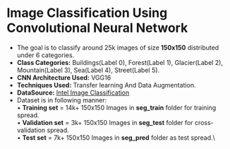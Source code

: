 # Image Classification Using Convolutional Neural Network

* The goal is to classify around 25k images of size **150x150** distributed under 6 categories.  
* **Class Categories:**  Buildings(Label 0), Forest(Label 1), Glacier(Label 2), Mountain(Label 3), Sea(Label 4), Street(Label 5).
* **CNN Architecture Used:** VGG16
* **Techniques Used:** Transfer learning And Data Augmentation. 
* **DataSource:** [Intel Image Classification](https://www.kaggle.com/puneet6060/intel-image-classification)
* Dataset is in following manner:\
         • **Training set** = 14k+ 150x150 Images in **seg_train** folder for training spread.\
         • **Validation set** = 3k+ 150x150 Images in **seg_test** folder for cross-validation spread.\
         • **Test set** = 7k+ 150x150 Images in **seg_pred** folder as test spread.\

